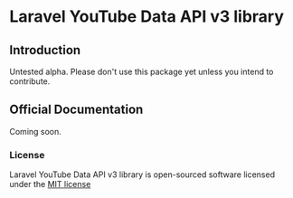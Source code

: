 # Laravel YouTube Data API v3 library

## Introduction

Untested alpha. Please don't use this package yet unless you intend to contribute.

## Official Documentation

Coming soon.

### License

Laravel YouTube Data API v3 library is open-sourced software licensed under the [MIT license](http://opensource.org/licenses/MIT)
